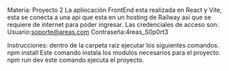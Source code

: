 Materia: Proyecto 2
La apliocación FrontEnd esta realizada en React y Vite, esta se conecta a una api que esta en un hosting de Railway asi que se requiere de internet para poder ingresar.
Las credenciales de acceso son:
Usuario:soporte@areas.com
Contraseña:4reas_S0p0rt3

Instrucciones:
dentro de la carpeta raiz ejecutar los siguientes comandos.
npm install
Este comando instala los modulos necesarios para el proyecto.
npm run dev
este comando ejecuta el proyecto.
